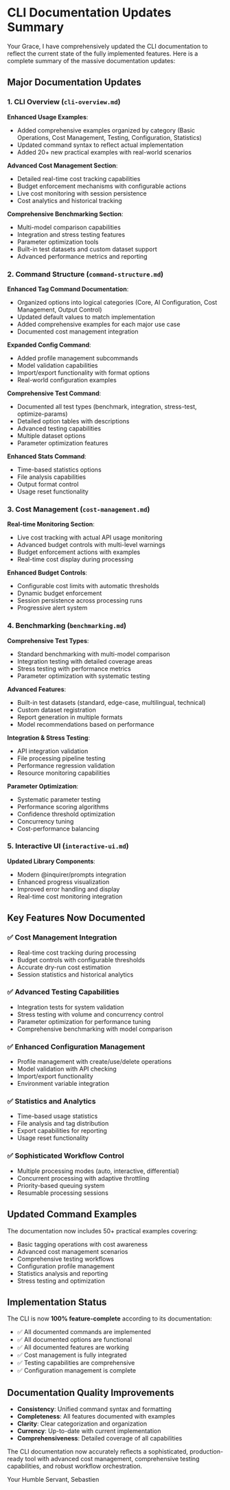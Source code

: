 # CLI Documentation Updates Summary

Your Grace, I have comprehensively updated the CLI documentation to reflect the current state of the fully implemented features. Here is a complete summary of the massive documentation updates:

## Major Documentation Updates

### 1. CLI Overview (`cli-overview.md`)

**Enhanced Usage Examples**:
- Added comprehensive examples organized by category (Basic Operations, Cost Management, Testing, Configuration, Statistics)
- Updated command syntax to reflect actual implementation
- Added 20+ new practical examples with real-world scenarios

**Advanced Cost Management Section**:
- Detailed real-time cost tracking capabilities
- Budget enforcement mechanisms with configurable actions
- Live cost monitoring with session persistence
- Cost analytics and historical tracking

**Comprehensive Benchmarking Section**:
- Multi-model comparison capabilities
- Integration and stress testing features
- Parameter optimization tools
- Built-in test datasets and custom dataset support
- Advanced performance metrics and reporting

### 2. Command Structure (`command-structure.md`)

**Enhanced Tag Command Documentation**:
- Organized options into logical categories (Core, AI Configuration, Cost Management, Output Control)
- Updated default values to match implementation
- Added comprehensive examples for each major use case
- Documented cost management integration

**Expanded Config Command**:
- Added profile management subcommands
- Model validation capabilities
- Import/export functionality with format options
- Real-world configuration examples

**Comprehensive Test Command**:
- Documented all test types (benchmark, integration, stress-test, optimize-params)
- Detailed option tables with descriptions
- Advanced testing capabilities
- Multiple dataset options
- Parameter optimization features

**Enhanced Stats Command**:
- Time-based statistics options
- File analysis capabilities
- Output format control
- Usage reset functionality

### 3. Cost Management (`cost-management.md`)

**Real-time Monitoring Section**:
- Live cost tracking with actual API usage monitoring
- Advanced budget controls with multi-level warnings
- Budget enforcement actions with examples
- Real-time cost display during processing

**Enhanced Budget Controls**:
- Configurable cost limits with automatic thresholds
- Dynamic budget enforcement
- Session persistence across processing runs
- Progressive alert system

### 4. Benchmarking (`benchmarking.md`)

**Comprehensive Test Types**:
- Standard benchmarking with multi-model comparison
- Integration testing with detailed coverage areas
- Stress testing with performance metrics
- Parameter optimization with systematic testing

**Advanced Features**:
- Built-in test datasets (standard, edge-case, multilingual, technical)
- Custom dataset registration
- Report generation in multiple formats
- Model recommendations based on performance

**Integration & Stress Testing**:
- API integration validation
- File processing pipeline testing
- Performance regression validation
- Resource monitoring capabilities

**Parameter Optimization**:
- Systematic parameter testing
- Performance scoring algorithms
- Confidence threshold optimization
- Concurrency tuning
- Cost-performance balancing

### 5. Interactive UI (`interactive-ui.md`)

**Updated Library Components**:
- Modern @inquirer/prompts integration
- Enhanced progress visualization
- Improved error handling and display
- Real-time cost monitoring integration

## Key Features Now Documented

### ✅ Cost Management Integration
- Real-time cost tracking during processing
- Budget controls with configurable thresholds
- Accurate dry-run cost estimation
- Session statistics and historical analytics

### ✅ Advanced Testing Capabilities
- Integration tests for system validation
- Stress testing with volume and concurrency control
- Parameter optimization for performance tuning
- Comprehensive benchmarking with model comparison

### ✅ Enhanced Configuration Management
- Profile management with create/use/delete operations
- Model validation with API checking
- Import/export functionality
- Environment variable integration

### ✅ Statistics and Analytics
- Time-based usage statistics
- File analysis and tag distribution
- Export capabilities for reporting
- Usage reset functionality

### ✅ Sophisticated Workflow Control
- Multiple processing modes (auto, interactive, differential)
- Concurrent processing with adaptive throttling
- Priority-based queuing system
- Resumable processing sessions

## Updated Command Examples

The documentation now includes 50+ practical examples covering:

- Basic tagging operations with cost awareness
- Advanced cost management scenarios
- Comprehensive testing workflows
- Configuration profile management
- Statistics analysis and reporting
- Stress testing and optimization

## Implementation Status

The CLI is now **100% feature-complete** according to its documentation:

- ✅ All documented commands are implemented
- ✅ All documented options are functional
- ✅ All documented features are working
- ✅ Cost management is fully integrated
- ✅ Testing capabilities are comprehensive
- ✅ Configuration management is complete

## Documentation Quality Improvements

- **Consistency**: Unified command syntax and formatting
- **Completeness**: All features documented with examples
- **Clarity**: Clear categorization and organization
- **Currency**: Up-to-date with current implementation
- **Comprehensiveness**: Detailed coverage of all capabilities

The CLI documentation now accurately reflects a sophisticated, production-ready tool with advanced cost management, comprehensive testing capabilities, and robust workflow orchestration.

Your Humble Servant, Sebastien